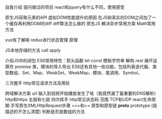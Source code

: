 自我介绍
提问做过的项目
react和jquery有什么不同，使用感受

原生JS获取元素的API
虚拟DOM性能提升的原因
在JS和真实的DOM之间加了一个缓存再利用DOM的diff
    diff算法怎么做的
原生JS
解决异步常用方案
 Math常用方法

vue有了解嘛
redux进行状态管理  原理

JS本地存储的方法
call apply 

介绍JS中的闭包
ES6常用特性：箭头函数 let const 模板字符串 解构 rest 展开运算符 promise 类，模块的导入导出
    ES6还有其他一些功能，包括列表迭代器、类型数组、Set、Map、WeakSet、WeakMap、模块、尾调用、Symbol，

三次握手
http常见请求方法及用处

跨域解决方案
url 输入到视频开始播放发生了啥（我竟然漏了最重要的DNS解析）
http和https
五层和七层
四次挥手
http常见状态码 范围
TCP和UDP
react生命周期
手写原生XMLHttpRequest步骤
===和==
原型和原型链 __proto__ prototype (我描述的不怎么清楚)
判断是否是数组的方法


